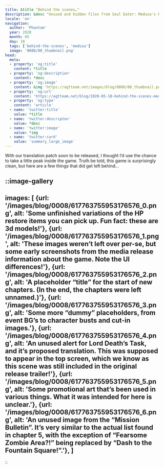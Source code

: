 ```yaml
---
title: &title "Behind the scenes…"
description: &desc "Unused and hidden files from Soul Eater: Medusa's Plot."
locale: 'en'
navigation:
  author: 'Phantom'
  year: 2020
  month: 05
  day: 10
  tags: ['behind-the-scenes', 'medusa']
  image: '0008/00_thumbnail.png'
head:
  meta:
  - property: 'og:title'
    content: *title
  - property: 'og:description'
    content: *desc
  - property: 'og:image'
    content: &img 'https://agtteam.net/images/blog/0008/00_thumbnail.png'
  - property: 'og:url'
    content: 'https://agtteam.net/blog/2020-05-10-behind-the-scenes-medusa'
  - property: 'og:type'
    content: 'article'
  - name: 'twitter:title'
    value: *title
  - name: 'twitter:descripton'
    value: *desc
  - name: 'twitter:image'
    value: *img
  - name: 'twitter:card'
    value: 'summary_large_image'
---
```


With our translation patch soon to be released, I thought I’d use the chance to take a little peak inside the game. Truth be told, this game is surprisingly clean, but here are a few things that did get left behind…

::image-gallery
----
images: [
    {url: '/images/blog/0008/617763755953176576_0.png', alt: 'Some unfinished variations of the HP restore items you can pick up. Fun fact: these are 3d models!'},
    {url: '/images/blog/0008/617763755953176576_1.png', alt: 'These images weren’t left over per-se, but some early screenshots from the media release information about the game. Note the UI differences!'},
    {url: '/images/blog/0008/617763755953176576_2.png', alt: 'A placeholder “title” for the start of new chapters. (In the end, the chapters were left unnamed.)'},
    {url: '/images/blog/0008/617763755953176576_3.png', alt: 'Some more “dummy” placeholders, from event BG’s to character busts and cut-in images.'},
    {url: '/images/blog/0008/617763755953176576_4.png', alt: 'An unused alert for Lord Death’s Task, and it’s proposed translation. This was supposed to appear in the top screen, which we know as this scene was still included in the original release trailer!'},
    {url: '/images/blog/0008/617763755953176576_5.png', alt: 'Some promotional art that’s been used in various things. What it was intended for here is unclear.'},
    {url: '/images/blog/0008/617763755953176576_6.png', alt: 'An unused image from the “Mission Bulletin”. It’s very similar to the actual list found in chapter 5, with the exception of “Fearsome Zombie Area?!” being replaced by “Dash to the Fountain Square!”.'},
]
----
::
